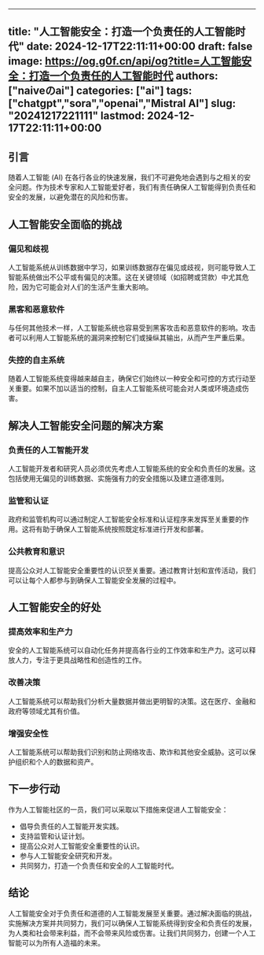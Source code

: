 
---
title: "人工智能安全：打造一个负责任的人工智能时代"
date: 2024-12-17T22:11:11+00:00
draft: false
image: https://og.g0f.cn/api/og?title=人工智能安全：打造一个负责任的人工智能时代
authors: ["naiveのai"]
categories: ["ai"]
tags: ["chatgpt","sora","openai","Mistral AI"]
slug: "20241217221111"
lastmod: 2024-12-17T22:11:11+00:00
---
## 引言

随着人工智能 (AI) 在各行各业的快速发展，我们不可避免地会遇到与之相关的安全问题。作为技术专家和人工智能爱好者，我们有责任确保人工智能得到负责任和安全的发展，以避免潜在的风险和伤害。

## 人工智能安全面临的挑战

### 偏见和歧视

人工智能系统从训练数据中学习，如果训练数据存在偏见或歧视，则可能导致人工智能系统做出不公平或有偏见的决策。这在关键领域（如招聘或贷款）中尤其危险，因为它可能会对人们的生活产生重大影响。

### 黑客和恶意软件

与任何其他技术一样，人工智能系统也容易受到黑客攻击和恶意软件的影响。攻击者可以利用人工智能系统的漏洞来控制它们或操纵其输出，从而产生严重后果。

### 失控的自主系统

随着人工智能系统变得越来越自主，确保它们始终以一种安全和可控的方式行动至关重要。如果不加以适当的控制，自主人工智能系统可能会对人类或环境造成伤害。

## 解决人工智能安全问题的解决方案

### 负责任的人工智能开发

人工智能开发者和研究人员必须优先考虑人工智能系统的安全和负责任的发展。这包括使用无偏见的训练数据、实施强有力的安全措施以及建立道德准则。

### 监管和认证

政府和监管机构可以通过制定人工智能安全标准和认证程序来发挥至关重要的作用。这将有助于确保人工智能系统按照既定标准进行开发和部署。

### 公共教育和意识

提高公众对人工智能安全重要性的认识至关重要。通过教育计划和宣传活动，我们可以让每个人都参与到确保人工智能安全发展的过程中。

## 人工智能安全的好处

### 提高效率和生产力

安全的人工智能系统可以自动化任务并提高各行业的工作效率和生产力。这可以释放人力，专注于更具战略性和创造性的工作。

### 改善决策

人工智能系统可以帮助我们分析大量数据并做出更明智的决策。这在医疗、金融和政府等领域尤其有价值。

### 增强安全性

人工智能系统可以帮助我们识别和防止网络攻击、欺诈和其他安全威胁。这可以保护组织和个人的数据和资产。

## 下一步行动

作为人工智能社区的一员，我们可以采取以下措施来促进人工智能安全：

- 倡导负责任的人工智能开发实践。
- 支持监管和认证计划。
- 提高公众对人工智能安全重要性的认识。
- 参与人工智能安全研究和开发。
- 共同努力，打造一个负责任和安全的人工智能时代。

## 结论

人工智能安全对于负责任和道德的人工智能发展至关重要。通过解决面临的挑战，实施解决方案并共同努力，我们可以确保人工智能系统得到安全和负责任的发展，为人类和社会带来利益，而不会带来风险或伤害。让我们共同努力，创建一个人工智能可以为所有人造福的未来。